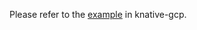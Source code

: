 Please refer to the [example](https://github.com/google/knative-gcp/blob/master/docs/examples/cloudstoragesource/README.md) in knative-gcp.
